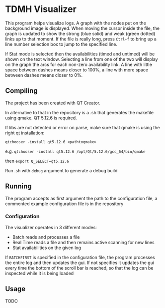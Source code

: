 # TDMH Visualizer

This program helps visualize logs. A graph with the nodes put on the background image is displayed. 
When moving the cursor inside the file, the graph is updated to show the strong (blue solid) and weak (green dotted) links up to that moment.
If the file is really long, press `Ctrl+f` to bring up a line number selection box to jump to the specified line.

If Stat mode is selected then the availabilities (timed and untimed) will be shown on the text window. Selecting a line from one of the two will display on the graph the arcs for each non-zero availability link.
A line with little space between dashes means closer to 100%, a line with more space between dashes means closer to 0%.

## Compiling
The project has been created with QT Creator. 

In alternative to that in the repository is a .sh that generates the makefile using qmake. QT 5.12.6 is required.

If libs are not detected or error on parse, make sure that qmake is using the right qt installation:

`qtchooser -install qt5.12.6 <pathtoqmake>`

e.g. `qtchooser -install qt5.12.6 /opt/Qt/5.12.6/gcc_64/bin/qmake`

then `export Q_SELECT=qt5.12.6`

Run .sh with `debug` argument to generate a debug build

## Running
The program accepts as first argument the path to the configuration file, a commented example configuration file is in the repository

### Configuration
The visualizer operates in 3 different modes: 
* Batch reads and processes a file
* Real Time reads a file and then remains active scanning for new lines
* Stat availabilities on the given log


If `BATCHFIRST` is specified in the configuration file, the program processes the entire log and then updates the gui. 
If not specifies it updates the gui every time the bottom of the scroll bar is reached, so that the log can be inspected while it is being loaded

## Usage
TODO
